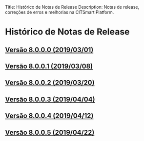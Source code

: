 Title: Histórico de Notas de Release
Description: Notas de release, correções de erros e melhorias na CITSmart Platform.

# Histórico de Notas de Release

## [Versão 8.0.0.0 (2019/03/01)][1]
## [Versão 8.0.0.1 (2019/03/08)][2]
## [Versão 8.0.0.2 (2019/03/20)][3]
## [Versão 8.0.0.3 (2019/04/04)][4]
## [Versão 8.0.0.4 (2019/04/12)][5]
## [Versão 8.0.0.5 (2019/04/22)][6]


[1]:release-notes/version-8.0.0.0.md
[2]:release-notes/version-8.0.0.1.md
[3]:release-notes/version-8.0.0.2.md
[4]:release-notes/version-8.0.0.3.md
[5]:release-notes/version-8.0.0.4.md
[6]:release-notes/version-8.0.0.5.md
